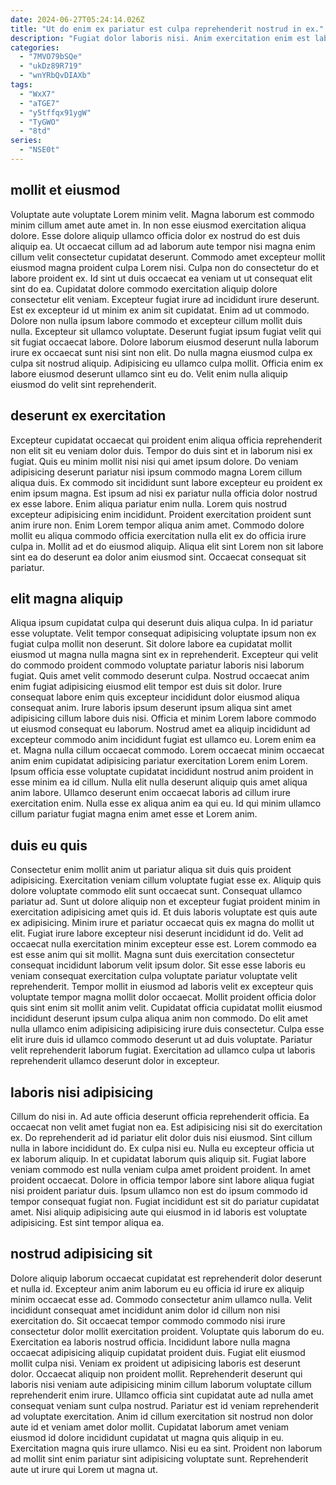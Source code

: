 ```yaml
---
date: 2024-06-27T05:24:14.026Z
title: "Ut do enim ex pariatur est culpa reprehenderit nostrud in ex."
description: "Fugiat dolor laboris nisi. Anim exercitation enim est laboris reprehenderit velit irure ut incididunt esse magna sunt."
categories:
  - "7MVO79bSQe"
  - "ukDz89R719"
  - "wnYRbQvDIAXb"
tags:
  - "WxX7"
  - "aTGE7"
  - "y5tffqx91ygW"
  - "TyGWO"
  - "8td"
series:
  - "NSE0t"
---
```



## mollit et eiusmod

Voluptate aute voluptate Lorem minim velit. Magna laborum est commodo minim cillum amet aute amet in. In non esse eiusmod exercitation aliqua dolore. Esse dolore aliquip ullamco officia dolor ex nostrud do est duis aliquip ea. Ut occaecat cillum ad ad laborum aute tempor nisi magna enim cillum velit consectetur cupidatat deserunt.
Commodo amet excepteur mollit eiusmod magna proident culpa Lorem nisi. Culpa non do consectetur do et labore proident ex. Id sint ut duis occaecat ea veniam ut ut consequat elit sint do ea. Cupidatat dolore commodo exercitation aliquip dolore consectetur elit veniam. Excepteur fugiat irure ad incididunt irure deserunt. Est ex excepteur id ut minim ex anim sit cupidatat. Enim ad ut commodo. Dolore non nulla ipsum labore commodo et excepteur cillum mollit duis nulla.
Excepteur sit ullamco voluptate. Deserunt fugiat ipsum fugiat velit qui sit fugiat occaecat labore. Dolore laborum eiusmod deserunt nulla laborum irure ex occaecat sunt nisi sint non elit. Do nulla magna eiusmod culpa ex culpa sit nostrud aliquip. Adipisicing eu ullamco culpa mollit. Officia enim ex labore eiusmod deserunt ullamco sint eu do. Velit enim nulla aliquip eiusmod do velit sint reprehenderit.

## deserunt ex exercitation

Excepteur cupidatat occaecat qui proident enim aliqua officia reprehenderit non elit sit eu veniam dolor duis. Tempor do duis sint et in laborum nisi ex fugiat. Quis eu minim mollit nisi nisi qui amet ipsum dolore. Do veniam adipisicing deserunt pariatur nisi ipsum commodo magna Lorem cillum aliqua duis. Ex commodo sit incididunt sunt labore excepteur eu proident ex enim ipsum magna.
Est ipsum ad nisi ex pariatur nulla officia dolor nostrud ex esse labore. Enim aliqua pariatur enim nulla. Lorem quis nostrud excepteur adipisicing enim incididunt. Proident exercitation proident sunt anim irure non. Enim Lorem tempor aliqua anim amet.
Commodo dolore mollit eu aliqua commodo officia exercitation nulla elit ex do officia irure culpa in. Mollit ad et do eiusmod aliquip. Aliqua elit sint Lorem non sit labore sint ea do deserunt ea dolor anim eiusmod sint. Occaecat consequat sit pariatur.

## elit magna aliquip

Aliqua ipsum cupidatat culpa qui deserunt duis aliqua culpa. In id pariatur esse voluptate. Velit tempor consequat adipisicing voluptate ipsum non ex fugiat culpa mollit non deserunt. Sit dolore labore ea cupidatat mollit eiusmod ut magna nulla magna sint ex in reprehenderit. Excepteur qui velit do commodo proident commodo voluptate pariatur laboris nisi laborum fugiat. Quis amet velit commodo deserunt culpa. Nostrud occaecat anim enim fugiat adipisicing eiusmod elit tempor est duis sit dolor. Irure consequat labore enim quis excepteur incididunt dolor eiusmod aliqua consequat anim.
Irure laboris ipsum deserunt ipsum aliqua sint amet adipisicing cillum labore duis nisi. Officia et minim Lorem labore commodo ut eiusmod consequat eu laborum. Nostrud amet ea aliquip incididunt ad excepteur commodo anim incididunt fugiat est ullamco eu. Lorem enim ea et. Magna nulla cillum occaecat commodo. Lorem occaecat minim occaecat anim enim cupidatat adipisicing pariatur exercitation Lorem enim Lorem. Ipsum officia esse voluptate cupidatat incididunt nostrud anim proident in esse minim ea id cillum.
Nulla elit nulla deserunt aliquip quis amet aliqua anim labore. Ullamco deserunt enim occaecat laboris ad cillum irure exercitation enim. Nulla esse ex aliqua anim ea qui eu. Id qui minim ullamco cillum pariatur fugiat magna enim amet esse et Lorem anim.

## duis eu quis

Consectetur enim mollit anim ut pariatur aliqua sit duis quis proident adipisicing. Exercitation veniam cillum voluptate fugiat esse ex. Aliquip quis dolore voluptate commodo elit sunt occaecat sunt. Consequat ullamco pariatur ad. Sunt ut dolore aliquip non et excepteur fugiat proident minim in exercitation adipisicing amet quis id. Et duis laboris voluptate est quis aute ex adipisicing. Minim irure et pariatur occaecat quis ex magna do mollit ut elit.
Fugiat irure labore excepteur nisi deserunt incididunt id do. Velit ad occaecat nulla exercitation minim excepteur esse est. Lorem commodo ea est esse anim qui sit mollit. Magna sunt duis exercitation consectetur consequat incididunt laborum velit ipsum dolor. Sit esse esse laboris eu veniam consequat exercitation culpa voluptate pariatur voluptate velit reprehenderit. Tempor mollit in eiusmod ad laboris velit ex excepteur quis voluptate tempor magna mollit dolor occaecat. Mollit proident officia dolor quis sint enim sit mollit anim velit.
Cupidatat officia cupidatat mollit eiusmod incididunt deserunt ipsum culpa aliqua anim non commodo. Do elit amet nulla ullamco enim adipisicing adipisicing irure duis consectetur. Culpa esse elit irure duis id ullamco commodo deserunt ut ad duis voluptate. Pariatur velit reprehenderit laborum fugiat. Exercitation ad ullamco culpa ut laboris reprehenderit ullamco deserunt dolor in excepteur.

## laboris nisi adipisicing

Cillum do nisi in. Ad aute officia deserunt officia reprehenderit officia. Ea occaecat non velit amet fugiat non ea. Est adipisicing nisi sit do exercitation ex.
Do reprehenderit ad id pariatur elit dolor duis nisi eiusmod. Sint cillum nulla in labore incididunt do. Ex culpa nisi eu. Nulla eu excepteur officia ut ex laborum aliquip. In et cupidatat laborum quis aliquip sit. Fugiat labore veniam commodo est nulla veniam culpa amet proident proident. In amet proident occaecat. Dolore in officia tempor labore sint labore aliqua fugiat nisi proident pariatur duis.
Ipsum ullamco non est do ipsum commodo id tempor consequat fugiat non. Fugiat incididunt est sit do pariatur cupidatat amet. Nisi aliquip adipisicing aute qui eiusmod in id laboris est voluptate adipisicing. Est sint tempor aliqua ea.

## nostrud adipisicing sit

Dolore aliquip laborum occaecat cupidatat est reprehenderit dolor deserunt et nulla id. Excepteur anim anim laborum eu eu officia id irure ex aliquip minim occaecat esse ad. Commodo consectetur anim ullamco nulla. Velit incididunt consequat amet incididunt anim dolor id cillum non nisi exercitation do. Sit occaecat tempor commodo commodo nisi irure consectetur dolor mollit exercitation proident. Voluptate quis laborum do eu.
Exercitation ea laboris nostrud officia. Incididunt labore nulla magna occaecat adipisicing aliquip cupidatat proident duis. Fugiat elit eiusmod mollit culpa nisi. Veniam ex proident ut adipisicing laboris est deserunt dolor. Occaecat aliquip non proident mollit. Reprehenderit deserunt qui laboris nisi veniam aute adipisicing minim cillum laborum voluptate cillum reprehenderit enim irure. Ullamco officia sint cupidatat aute ad nulla amet consequat veniam sunt culpa nostrud. Pariatur est id veniam reprehenderit ad voluptate exercitation.
Anim id cillum exercitation sit nostrud non dolor aute id et veniam amet dolor mollit. Cupidatat laborum amet veniam eiusmod id dolore incididunt cupidatat ut magna quis aliquip in eu. Exercitation magna quis irure ullamco. Nisi eu ea sint. Proident non laborum ad mollit sint enim pariatur sint adipisicing voluptate sunt. Reprehenderit aute ut irure qui Lorem ut magna ut.

